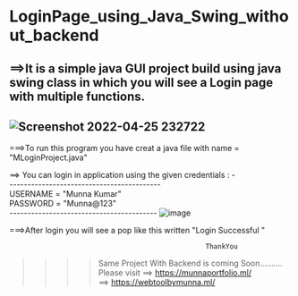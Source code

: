 # LoginPage_using_Java_Swing_without_backend
                                                                                                                                                                         
==>It is a simple java GUI project build using java swing class in which you will see a Login page with multiple functions.                                             
-------------------------------------------------------------------------------------------------------------------------------------------------------------------------
![Screenshot 2022-04-25 232722](https://user-images.githubusercontent.com/96313339/165147689-b83ce254-3570-48a9-ae6f-99534f1c22cc.jpg)
-----------------------------------------------------------------------------------------------------------------------------------------------------------------------
===>To run this program you have creat a java file with name = "MLoginProject.java"                                                                                     

                                                                                                                                                                          
==> You can login in application using the given credentials : -                                                                                                       
         ------------------------------------------                                                                                                                     
                                                                                                                                                                                             USERNAME = "Munna Kumar"                                                                                                                             
                    PASSWORD = "Munna@123"                                                                                                                                
         -----------------------------------------
              ![image](https://user-images.githubusercontent.com/96313339/165148587-8e1df45b-aeb7-4aab-a7f9-3a0f6f7c22e6.png)
              
              
 ===>After login you will see a pop like this written "Login Successful "                                                                                                 
                                                                                                                                                                                                                                                                                                                                                                                                                                                                                                                                                                                                   
 
                                                     ThankYou                                   
 
 
>>>>Same Project With Backend is coming Soon..........                                                                                                                   
Please visit ==> https://munnaportfolio.ml/                                                                                                                                                                                                                                                                                                               
 ==> https://webtoolbymunna.ml/
